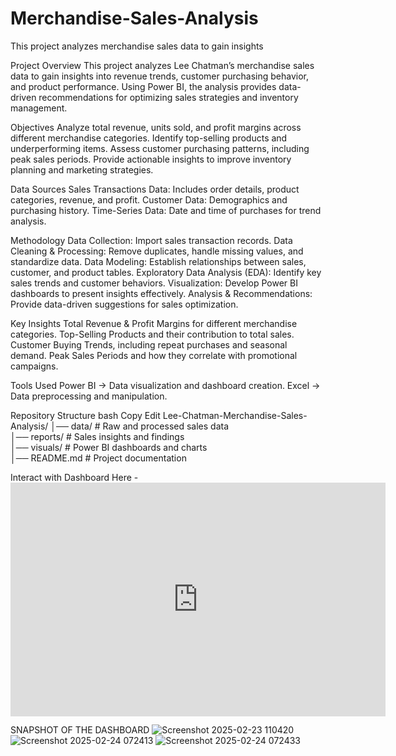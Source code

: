 # Merchandise-Sales-Analysis
This project analyzes merchandise sales data to gain insights

Project Overview
This project analyzes Lee Chatman’s merchandise sales data to gain insights into revenue trends, customer purchasing behavior, and product performance. Using Power BI, the analysis provides data-driven recommendations for optimizing sales strategies and inventory management.

Objectives
Analyze total revenue, units sold, and profit margins across different merchandise categories.
Identify top-selling products and underperforming items.
Assess customer purchasing patterns, including peak sales periods.
Provide actionable insights to improve inventory planning and marketing strategies.

Data Sources
Sales Transactions Data: Includes order details, product categories, revenue, and profit.
Customer Data: Demographics and purchasing history.
Time-Series Data: Date and time of purchases for trend analysis.

Methodology
Data Collection: Import sales transaction records.
Data Cleaning & Processing: Remove duplicates, handle missing values, and standardize data.
Data Modeling: Establish relationships between sales, customer, and product tables.
Exploratory Data Analysis (EDA): Identify key sales trends and customer behaviors.
Visualization: Develop Power BI dashboards to present insights effectively.
Analysis & Recommendations: Provide data-driven suggestions for sales optimization.

Key Insights
Total Revenue & Profit Margins for different merchandise categories.
Top-Selling Products and their contribution to total sales.
Customer Buying Trends, including repeat purchases and seasonal demand.
Peak Sales Periods and how they correlate with promotional campaigns.

Tools Used
Power BI → Data visualization and dashboard creation.
Excel → Data preprocessing and manipulation.

Repository Structure
bash
Copy
Edit
Lee-Chatman-Merchandise-Sales-Analysis/
│── data/                # Raw and processed sales data  
│── reports/             # Sales insights and findings  
│── visuals/             # Power BI dashboards and charts  
│── README.md            # Project documentation  

Interact with Dashboard Here - <iframe title="merchandise analysis (1)" width="600" height="373.5" src="https://app.powerbi.com/view?r=eyJrIjoiOGUzOTY2YzgtYzRhNy00YTFmLWJjNTEtMjdmZDg0NmY2MjQxIiwidCI6Ijg1Mjc3MmY3LTRiZjMtNDA1Mi1iNjEzLWQ4MTE5NjRlMDRiNyJ9" frameborder="0" allowFullScreen="true"></iframe>


SNAPSHOT OF THE DASHBOARD  ![Screenshot 2025-02-23 110420](https://github.com/user-attachments/assets/db14e52e-4935-4ec9-878d-1223c4b76646)
![Screenshot 2025-02-24 072413](https://github.com/user-attachments/assets/fa0172e1-5e26-4244-b8bc-9c42c5e05f92)
![Screenshot 2025-02-24 072433](https://github.com/user-attachments/assets/4781b64f-9c43-48d9-b9d6-d1a925bf6367)
